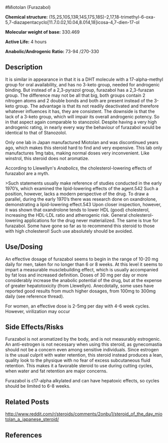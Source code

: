 #Miotolan (Furazabol)

**Chemical structure:** (1S,2S,10S,13R,14S,17S,18S)-2,17,18-trimethyl-6-oxa-5,7-diazapentacyclo[11.7.0.02,10.04,8.014,18]icosa-4,7-dien-17-ol

**Molecular weight of base:** 330.469

**Active Life:** 4 hours

**Anabolic/Androgenic Ratio:**  73-94 /270-330

## Description
It is similar in appearance in that it is a DHT molecule with a 17-alpha-methyl group for oral availability, and has no 3-keto group, needed for androgenic binding. But instead of a 2,3-pyrazol group, furazabol has a 2,3-furazan group. The difference may not be all that big, both groups contain 2 nitrogen atoms and 2 double bonds and both are present instead of the 3-keto group. The advantage is that its not readily deactivated and therefore whatever influences it has, they are consistent. The downside is that the lack of a 3-keto group, which will impair its overall androgenic potency. So in that aspect again comparable to stanozolol. Despite having a very high androgenic rating, in nearly every way the behaviour of furazabol would be identical to that of Stanozolol.

Only one lab in Japan manufactured Miotolan and was discontinued years ago, which makes this steroid hard to find and very expensive. This lab only manufactures 1mg tabs, making normal doses very inconvenient. Like winstrol, this steroid does not aromatize.

According to Llewellyn's *Anabolics*, the cholesterol-lowering effects of furazabol are a myth.

&gt;Such statements usually make reference of studies conducted in the early 1970’s, which examined the lipid-lowering effects of the agent.542 Such a position, however, lacks a modern perspective of the drug. To draw a parallel, during the early 1970’s there was research done on oxandrolone, demonstrating a lipid-lowering effect.543 Upon closer
inspection, however, it was shown that oxandrolone tends to lower HDL (good) cholesterol, increasing the HDL-LDL ratio and atherogenic risk. General cholesterol-lowering
applications for the drug never materialized. The same is true for furazabol. Some have gone so far as to recommend this steroid to those with high cholesterol! Such use absolutely should be avoided.

## Use/Dosing
An effective dosage of furazabol seems to begin in the range of 10-20 mg daily for men, taken for no longer than 6 or 8 weeks. At this level it seems to impart a measurable musclebuilding effect, which is usually accompanied by fat loss and increased definition. Doses of 30 mg per day or more considerably increase the anabolic potential of the drug, but at the expense of greater hepatotoxicity (from Llewellyn).  Anecdotally, some uses have reported good results from much higher dosages, from 100mg to 300mg daily (see reference thread).

For women, an effective dose is 2-5mg per day with 4-6 week cycles.  However, virilization may occur

## Side Effects/Risks
Furazabol is not aromatized by the body, and is not measurably estrogenic. An anti-estrogen is not necessary when using this steroid, as gynecomastia should not be a concern even among sensitive individuals. Since estrogen is the usual culprit with water retention, this steroid instead produces a lean, quality look to the physique with no fear of excess subcutaneous fluid retention. This makes it a favorable steroid to use during cutting cycles, when water and fat retention are major concerns.

Furazabol is c17-alpha alkylated and can have hepatoxic effects, so cycles should be limited to 6-8 weeks.
## Related Posts
http://www.reddit.com/r/steroids/comments/2onbu1/steroid_of_the_day_miotolan_a_japanese_steroid/

## References